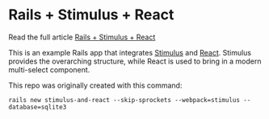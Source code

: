 # Rails + Stimulus + React

Read the full article [Rails + Stimulus + React](https://medium.com/parallel-thinking)

This is an example Rails app that integrates [Stimulus](https://stimulusjs.org/) and [React](https://reactjs.org/). Stimulus provides the overarching structure, while React is used to bring in a modern multi-select component.

This repo was originally created with this command:

```
rails new stimulus-and-react --skip-sprockets --webpack=stimulus --database=sqlite3
```
